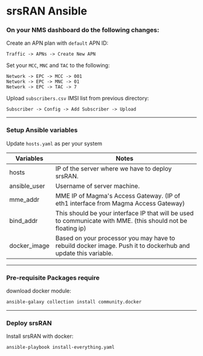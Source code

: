 # srsRAN Ansible

### On your NMS dashboard do the following changes:

Create an APN plan with `default` APN ID:
```
Traffic -> APNs -> Create New APN
```

Set your `MCC`, `MNC` and `TAC` to the following:
```
Network -> EPC -> MCC -> 001
Network -> EPC -> MNC -> 01
Network -> EPC -> TAC -> 7
```

Upload `subscribers.csv` IMSI list from previous directory:
```
Subscriber -> Config -> Add Subscriber -> Upload
```
---

### Setup Ansible variables

Update `hosts.yaml` as per your system

Variables | Notes
---|---
hosts | IP of the server where we have to deploy srsRAN.
ansible_user | Username of server machine.
mme_addr | MME IP of Magma's Access Gateway. (IP of eth1 interface from Magma Access Gateway)
bind_addr | This should be your interface IP that will be used to communicate with MME. (this should not be floating ip)
docker_image | Based on your processor you may have to rebuild docker image. Push it to dockerhub and update this variable.

---

### Pre-requisite Packages require

download docker module:
```bash
ansible-galaxy collection install community.docker
```
---

### Deploy srsRAN

Install srsRAN with docker:
```bash
ansible-playbook install-everything.yaml
```

